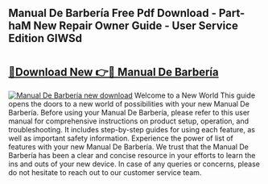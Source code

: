 ## Manual De Barbería Free Pdf Download - Part-haM New Repair Owner Guide - User Service Edition GIWSd

# <h2><a href="http://bc36452.oget.top/?id=Manual+De+Barber%c3%ada">🔗Download New 👉🔴 Manual De Barbería</a></h2>

[![Manual De Barbería new download](https://i.imgur.com/5g1atiW.png)](http://bc36452.oget.top/?id=Manual+De+Barber%c3%ada)
Welcome to a New World This guide opens the doors to a new world of possibilities with your new Manual De Barbería. Before using your Manual De Barbería, please refer to this user manual for comprehensive instructions on product setup, operation, and troubleshooting. It includes step-by-step guides for using each feature, as well as important safety information. Experience the power of list of features with your new Manual De Barbería. We trust that the Manual De Barbería has been a clear and concise resource in your efforts to learn the ins and outs of your new device. In case of any queries or concerns, please do not hesitate to reach out to our customer service team.
